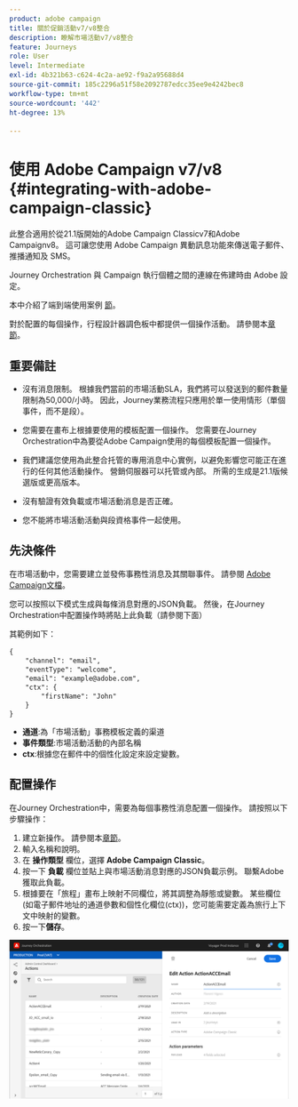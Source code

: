 ```yaml
---
product: adobe campaign
title: 關於促銷活動v7/v8整合
description: 瞭解市場活動v7/v8整合
feature: Journeys
role: User
level: Intermediate
exl-id: 4b321b63-c624-4c2a-ae92-f9a2a95688d4
source-git-commit: 185c2296a51f58e2092787edcc35ee9e4242bec8
workflow-type: tm+mt
source-wordcount: '442'
ht-degree: 13%

---
```


# 使用 Adobe Campaign v7/v8 {#integrating-with-adobe-campaign-classic}

此整合適用於從21.1版開始的Adobe Campaign Classicv7和Adobe Campaignv8。 這可讓您使用 Adobe Campaign 異動訊息功能來傳送電子郵件、推播通知及 SMS。

Journey Orchestration 與 Campaign 執行個體之間的連線在佈建時由 Adobe 設定。

本中介紹了端到端使用案例 [節](../usecase/campaign-classic-use-case.md)。

對於配置的每個操作，行程設計器調色板中都提供一個操作活動。 請參閱本[章節](../building-journeys/using-adobe-campaign-classic.md)。

## 重要備註

* 沒有消息限制。 根據我們當前的市場活動SLA，我們將可以發送到的郵件數量限制為50,000/小時。 因此，Journey業務流程只應用於單一使用情形（單個事件，而不是段）。

* 您需要在畫布上根據要使用的模板配置一個操作。 您需要在Journey Orchestration中為要從Adobe Campaign使用的每個模板配置一個操作。

* 我們建議您使用為此整合托管的專用消息中心實例，以避免影響您可能正在進行的任何其他活動操作。 營銷伺服器可以托管或內部。 所需的生成是21.1版候選版或更高版本。

* 沒有驗證有效負載或市場活動消息是否正確。

* 您不能將市場活動活動與段資格事件一起使用。

## 先決條件

在市場活動中，您需要建立並發佈事務性消息及其關聯事件。 請參閱 [Adobe Campaign文檔](https://experienceleague.adobe.com/docs/campaign-classic/using/transactional-messaging/introduction/about-transactional-messaging.html#transactional-messaging)。

您可以按照以下模式生成與每條消息對應的JSON負載。 然後，在Journey Orchestration中配置操作時將貼上此負載（請參閱下面）

其範例如下：

```
{
    "channel": "email",
    "eventType": "welcome",
    "email": "example@adobe.com",
    "ctx": {
        "firstName": "John"
    }
}
```

* **通道**:為「市場活動」事務模板定義的渠道
* **事件類型**:市場活動活動的內部名稱
* **ctx**:根據您在郵件中的個性化設定來設定變數。

## 配置操作

在Journey Orchestration中，需要為每個事務性消息配置一個操作。 請按照以下步驟操作：

1. 建立新操作。 請參閱本[章節](../action/action.md)。
1. 輸入名稱和說明。
1. 在 **操作類型** 欄位，選擇 **Adobe Campaign Classic**。
1. 按一下 **負載** 欄位並貼上與市場活動消息對應的JSON負載示例。 聯繫Adobe獲取此負載。
1. 根據要在「旅程」畫布上映射不同欄位，將其調整為靜態或變數。 某些欄位(如電子郵件地址的通道參數和個性化欄位(ctx))，您可能需要定義為旅行上下文中映射的變數。
1. 按一下&#x200B;**儲存**。

![](../assets/accintegration1.png)


